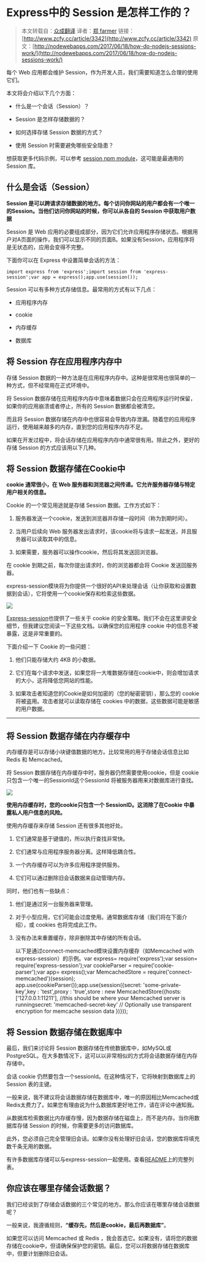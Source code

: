 # Express中的 Session 是怎样工作的？

> 本文转载自：[众成翻译](http://www.zcfy.cc)
> 译者：[郑 farmer](http://www.zcfy.cc/@undefined)
> 链接：[http://www.zcfy.cc/article/3342](http://www.zcfy.cc/article/3342)
> 原文：[http://nodewebapps.com/2017/06/18/how-do-nodejs-sessions-work/](http://nodewebapps.com/2017/06/18/how-do-nodejs-sessions-work/)

每个 Web 应用都会维护 Session，作为开发人员，我们需要知道怎么合理的使用它们。

本文将会介绍以下几个方面：

*   什么是一个会话（Session）？

*   Session 是怎样存储数据的？

*   如何选择存储 Session 数据的方式？

*   使用 Session 时需要避免哪些安全隐患？

想获取更多代码示例，可以参考 [session npm module](https://github.com/expressjs/session)，这可能是最通用的 Session 库。

## 什么是会话（Session）

**Session 是可以跨请求存储数据的地方。每个访问你网站的用户都会有一个唯一的Session。当他们访问你网站的时候，你可以从各自的 Session 中获取用户数据**

Session 是 Web 应用的必要组成部分，因为它们允许应用程序存储状态。根据用户对A页面的操作，我们可以显示不同的页面B。如果没有Session，应用程序将是无状态的，应用会变得不完整。

下面你可以在 Express 中设置简单会话的方法：

    import express from 'express';import session from 'express-session';var app = express();app.use(session());

Session 可以有多种方式存储信息。最常用的方式有以下几点：

*   应用程序内存

*   cookie

*   内存缓存

*   数据库

## 将 Session 存在应用程序内存中

存储 Session 数据的一种方法是在应用程序内存中。这种是很常用也很简单的一种方式，但不经常用在正式环境中。

将 Session 数据存储在应用程序内存中意味着数据只会在应用程序运行时保留，如果你的应用崩溃或者停止，所有的 Session 数据都会被清空。

而且将 Session 数据存储在内存中也很容易会导致内存泄漏。随着您的应用程序运行，使用越来越多的内存，直到您的应用程序内存不足。

如果在开发过程中，将会话存储在应用程序内存中通常很有用。除此之外，更好的存储 Session 的方式应该用以下几种。

## 将 Session 数据存储在Cookie中

**cookie 通常很小，在 Web 服务器和浏览器之间传递。它允许服务器存储与特定用户相关的信息。**

Cookie 的一个常见用途就是存储 Session 数据。工作方式如下：

1.  服务器发送一个cookie，发送到浏览器并存储一段时间（称为到期时间）。

2.  当用户后续向 Web 服务器发出请求时，该cookie将与请求一起发送，并且服务器可以读取其中的信息。

3.  如果需要，服务器可以操作cookie，然后将其发送回浏览器。

在 cookie 到期之前，每次你提出请求时，你的浏览器都会将 Cookie 发送回服务器。

express-session模块将为你提供一个很好的API来处理会话（让你获取和设置数据到会话），它将使用一个cookie保存和检索这些数据。

![](http://p0.qhimg.com/t0125da0777cfdc9e84.png)

[Express-session](https://github.com/expressjs/session)也提供了一些关于 cookie 的安全策略。我们不会在这里讲安全细节，但我建议您阅读一下这些文档。以确保您的应用程序 cookie 中的信息不被暴露，这是非常重要的。

下面介绍一下 Cookie 的一些问题：

1.  他们只能存储大约 4KB 的小数据。

2.  它们在每个请求中发送，如果您将一大堆数据存储在cookie中，则会增加请求的大小，这将降低您网站的性能。

3.  如果攻击者知道您的Cookie是如何加密的（您的秘密密钥），那么您的 cookie 将被盗用。攻击者就可以读取存储在 cookies 中的数据，这些数据可能是敏感的用户数据。

* * *

## 将 Session 数据存储在内存缓存中

内存缓存是可以存储小块键值数据的地方。比较常用的用于存储会话信息比如 Redis 和 Memcached。

将 Session 数据存储在内存缓存中时，服务器仍然需要使用cookie，但是 cookie 只包含一个唯一的SessionId这个SessionId 将被服务器用来对数据库进行查找。

![](http://p0.qhimg.com/t01aca21053b047ed70.png)

**使用内存缓存时，您的cookie只包含一个 SessionID。这消除了在Cookie 中暴露私人用户信息的风险。**

使用内存缓存来存储 Session 还有很多其他好处。

1.  它们通常是基于键值的，所以执行查找非常快。

2.  它们通常与应用程序服务器分离。这样降低耦合性。

3.  一个内存缓存可以为许多应用程序提供服务。

4.  它们可以通过删除旧会话数据来自动管理内存。

同时，他们也有一些缺点：

1.  他们是通过另一台服务器来管理。

2.  对于小型应用，它们可能会过度使用。通常数据库存储（我们将在下面介绍），或 cookies 也将完成此工作。

3.  没有办法来重置缓存，除非删除其中存储的所有会话。

    以下是通过connect-memcached模块设置内存缓存（如Memcached with express-session）的示例。var express= require('express');var session= require('express-session');var cookieParser = require('cookie-parser');var app= express();var MemcachedStore = require('connect-memcached')(session); app.use(cookieParser());app.use(session({secret: 'some-private-key',key : 'test',proxy : 'true',store : new MemcachedStore({hosts: ['127.0.0.1:11211'], //this should be where your Memcached server is runningsecret: 'memcached-secret-key' // Optionally use transparent encryption for memcache session data })}));

## 将 Session 数据存储在数据库中

最后，我们来讨论将 Session 数据存储在传统数据库中，如MySQL或PostgreSQL。在大多数情况下，这可以以非常相似的方式将会话数据存储在内存存储中。

会话 cookie 仍然要包含一个sessionId。在这种情况下，它将映射到数据库上的 Session 表的主键。

一般来说，我不建议将会话数据存储在数据库中，唯一的原因相比Memcached或Redis太费力了。如果您有理由说为什么数据库更好地工作，请在评论中通知我。

从数据库检索数据比内存缓存慢，因为数据存储在磁盘上，而不是内存。当你用数据库存储 Session 的时候，你需要更多的访问数据库。

此外，您必须自己完全管理旧会话。如果你没有处理好旧会话，您的数据库将填充数千条无用的数据。

有许多数据库存储可以与express-session一起使用。查看[README](https://github.com/expressjs/session#compatible-session-stores)上的完整列表。

## 你应该在哪里存储会话数据？

我们已经谈到了存储会话数据的三个常见的地方。那么你应该在哪里存储会话数据呢？

一般来说，我遵循规则，**“缓存先，然后是cookie，最后再数据库”**。

如果您可以访问 Memcached 或 Redis ，我会首选它。如果没有，请将您的数据存储在cookie中，但请确保保护您的密钥。最后，您可以将数据存储在数据库中，但要计划删除旧会话。